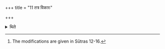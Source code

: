 +++
title = "11 तत्र विकारः"

+++

<details><summary>थिते</summary>

11. The modification there (should be as follows):[^1]   

[^1]: The modifications are given in Sūtras 12-16.   
</details>
